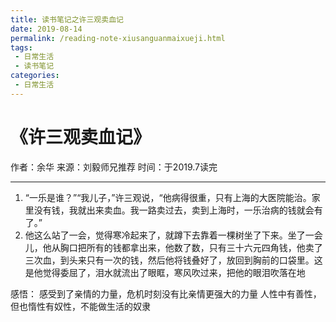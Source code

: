 ```yaml
---
title: 读书笔记之许三观卖血记
date: 2019-08-14
permalink: /reading-note-xiusanguanmaixueji.html
tags:
 - 日常生活
 - 读书笔记
categories:
 - 日常生活
---
```




# 《许三观卖血记》

作者：余华 来源：刘毅师兄推荐 时间：于2019.7读完 

* * *

  1. “一乐是谁？”“我儿子，”许三观说，“他病得很重，只有上海的大医院能治。家里没有钱，我就出来卖血。我一路卖过去，卖到上海时，一乐治病的钱就会有了。”
  2. 他这么站了一会，觉得寒冷起来了，就蹲下去靠着一棵树坐了下来。坐了一会儿，他从胸口把所有的钱都拿出来，他数了数，只有三十六元四角钱，他卖了三次血，到头来只有一次的钱，然后他将钱叠好了，放回到胸前的口袋里。这是他觉得委屈了，泪水就流出了眼眶，寒风吹过来，把他的眼泪吹落在地

感悟： 感受到了亲情的力量，危机时刻没有比亲情更强大的力量 人性中有善性，但也惰性有奴性，不能做生活的奴隶

